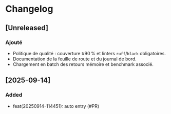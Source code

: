 # Changelog

## [Unreleased]

### Ajouté
- Politique de qualité : couverture ≥90 % et linters `ruff`/`black` obligatoires.
- Documentation de la feuille de route et du journal de bord.
- Chargement en batch des retours mémoire et benchmark associé.
## [2025-09-14]
### Added
- feat(20250914-114451): auto entry (#PR)
